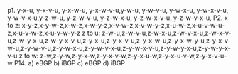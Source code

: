 p1.
y-x-u, y-x-v-u, y-x-w-u, y-x-w-v-u,y-w-u, y-w-v-u, y-w-x-u, y-w-x-v-u, y-w-v-x-u,y-z-w-u, y-z-w-v-u, y-z-w-x-u, y-z-w-x-v-u, y-z-w-v-x-u,
P2.
x to z:
x-y-z,x-y-w-z,x-w-z,x-w-y-z,x-v-w-z,x-v-w-y-z,x-u-w-z,x-u-v-w-u-z,x-u-v-w-z,x-u-v-w-y-z
z to u:
z-w-u,z-w-v-u,z-w-x-u,z-w-v-x-u,z-w-x-v-u,z-w-y-x-u,z-w-y-x-v-u,z-y-x-u,z-y-x-v-u,z-y-x-w-u,z-y-x-w-y-u,z-y-x-v-w-u,z-y-w-v-u,z-y-w-x-u,z-y-w-v-x-u,z-y-w-x-v-u,z-y-w-y-x-u,z-y-w-y-x-v-u
z to w:
z-w,z-y-w,z-y-x-w,z-y-x-v-w,z-y-x-u-w,z-y-x-u-v-w,z-y-x-v-u-w
P14.
a) eBGP
b) iBGP
c) eBGP
d) iBGP
